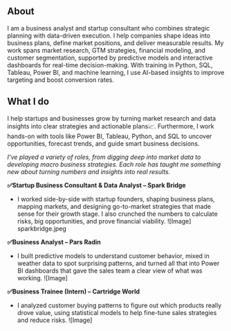 ## About
I am a business analyst and startup consultant who combines strategic planning with data-driven execution. I help companies shape ideas into business plans, define market positions, and deliver measurable results.
My work spans market research, GTM strategies, financial modeling, and customer segmentation, supported by predictive models and interactive dashboards for real-time decision-making. With training in Python, SQL, Tableau, Power BI, and machine learning, I use AI-based insights to improve targeting and boost conversion rates.

## What I do
I help startups and businesses grow by turning market research and data insights into clear strategies and actionable plans📈. Furthermore, I work hands-on with tools like Power BI, Tableau, Python, and SQL to uncover opportunities, forecast trends, and guide smart business decisions.

*I’ve played a variety of roles, from digging deep into market data to developing macro business strategies. Each role has taught me something new about turning numbers and insights into real results.*

**✅Startup Business Consultant & Data Analyst – Spark Bridge**
- I worked side-by-side with startup founders, shaping business plans, mapping markets, and designing go-to-market strategies that made sense for their growth stage. I also crunched the numbers to calculate risks, big opportunities, and prove financial viability.
![Image] sparkbridge.jpeg

**✅Business Analyst – Pars Radin**
- I built predictive models to understand customer behavior, mixed in weather data to spot surprising patterns, and turned all that into Power BI dashboards that gave the sales team a clear view of what was working.
![Image]

**✅Business Trainee (Intern) – Cartridge World**
- I analyzed customer buying patterns to figure out which products really drove value, using statistical models to help fine-tune sales strategies and reduce risks.
![Image]
